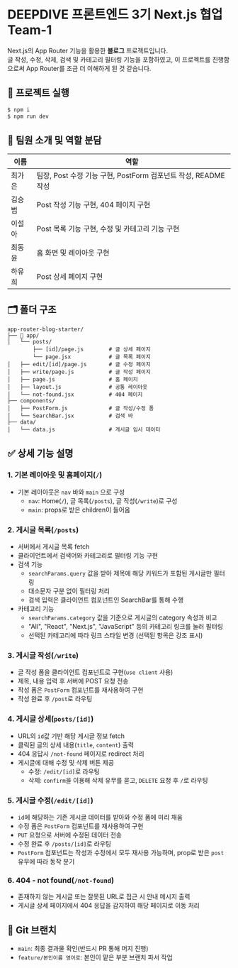 # DEEPDIVE 프론트엔드 3기 Next.js 협업 Team-1

Next.js의 App Router 기능을 활용한 **블로그** 프로젝트입니다.  
글 작성, 수정, 삭제, 검색 및 카테고리 필터링 기능을 포함하였고, 이 프로젝트를 진행함으로써 App Router를 조금 더 이해하게 된 것 같습니다.

## 🚀 프로젝트 실행

```bash
$ npm i
$ npm run dev
```

## 👥 팀원 소개 및 역할 분담

| 이름   | 역할                                                           |
| ------ | -------------------------------------------------------------- |
| 최가은 | 팀장, Post 수정 기능 구현, PostForm 컴포넌트 작성, README 작성 |
| 김승범 | Post 작성 기능 구현, 404 페이지 구현                           |
| 이설아 | Post 목록 기능 구현, 수정 및 카테고리 기능 구현                |
| 최동윤 | 홈 화면 및 레이아웃 구현                                       |
| 하유희 | Post 상세 페이지 구현                                          |

## 🗂️ 폴더 구조

```
app-router-blog-starter/
├── 🧳 app/
│   └── posts/
        ├── [id]/page.js        # 글 상세 페이지
        └── page.jsx            # 글 목록 페이지
│   ├── edit/[id]/page.js       # 글 수정 페이지
│   ├── write/page.js           # 글 작성 페이지
│   ├── page.js                 # 홈 페이지
│   ├── layout.js               # 공통 레이아웃
│   └── not-found.jsx           # 404 페이지
├── components/
│   ├── PostForm.js             # 글 작성/수정 폼
│   └── SearchBar.jsx           # 검색 바
├── data/
│   └── data.js                 # 게시글 임시 데이터
```

## ✅ 상세 기능 설명

### 1. 기본 레이아웃 및 홈페이지(`/`)

- 기본 레이아웃은 `nav` 바와 `main` 으로 구성
  - `nav`: Home(`/`), 글 목록(`/posts`), 글 작성(`/write`)로 구성
  - `main`: props로 받은 children이 들어옴

### 2. 게시글 목록(`/posts`)

- 서버에서 게시글 목록 fetch
- 클라이언트에서 검색어와 카테고리로 필터링 기능 구현
- 검색 기능
  - `searchParams.query` 값을 받아 제목에 해당 키워드가 포함된 게시글만 필터링
  - 대소문자 구분 없이 필터링 처리
  - 검색 입력은 클라이언트 컴포넌트인 SearchBar를 통해 수행
- 카테고리 기능
  - `searchParams.category` 값을 기준으로 게시글의 category 속성과 비교
  - "All", "React", "Next.js", "JavaScript" 등의 카테고리 링크를 눌러 필터링
  - 선택된 카테고리에 따라 링크 스타일 변경 (선택된 항목은 강조 표시)

### 3. 게시글 작성(`/write`)

- 글 작성 폼을 클라이언트 컴포넌트로 구현(`use client` 사용)
- 제목, 내용 입력 후 서버에 POST 요청 전송
- 작성 폼은 `PostForm` 컴포넌트를 재사용하여 구현
- 작성 완료 후 `/post`로 라우팅

### 4. 게시글 상세(`posts/[id]`)

- URL의 `id`값 기반 해당 게시글 정보 fetch
- 클릭된 글의 상세 내용(`title`, `content`) 출력
- 404 응답시 `/not-found` 페이지로 redirect 처리
- 게시글에 대해 수정 및 삭제 버튼 제공
  - 수정: `/edit/[id]`로 라우팅
  - 삭제: `confirm`을 이용해 삭제 유무를 묻고, `DELETE` 요청 후 `/`로 라우팅

### 5. 게시글 수정(`/edit/[id]`)

- `id`에 해당하는 기존 게시글 데이터를 받아와 수정 폼에 미리 채움
- 수정 폼은 `PostForm` 컴포넌트를 재사용하여 구현
- `PUT` 요청으로 서버에 수정된 데이터 전송
- 수정 완료 후 `/posts/[id]`로 라우팅
- `PostForm` 컴포넌트는 작성과 수정에서 모두 재사용 가능하며, prop로 받은 `post` 유무에 따라 동작 분기

### 6. 404 - not found(`/not-found`)

- 존재하지 않는 게시글 또는 잘못된 URL로 접근 시 안내 메시지 출력
- 게시글 상세 페이지에서 404 응답을 감지하여 해당 페이지로 이동 처리

## 🌿 Git 브랜치

- `main`: 최종 결과물 확인(반드시 PR 통해 머지 진행)
- `feature/본인이름 영어로`: 본인이 맡은 부분 브랜치 파서 작업
